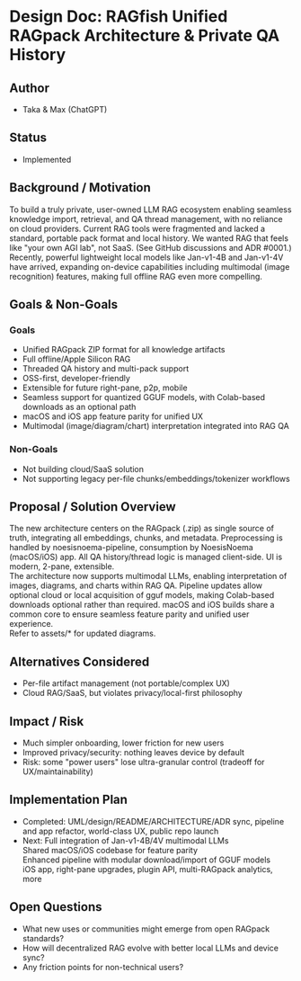 # Design Doc: RAGfish Unified RAGpack Architecture & Private QA History

## Author
- Taka & Max (ChatGPT)

## Status
- Implemented

## Background / Motivation
To build a truly private, user-owned LLM RAG ecosystem enabling seamless knowledge import, retrieval, and QA thread management, with no reliance on cloud providers. Current RAG tools were fragmented and lacked a standard, portable pack format and local history. We wanted RAG that feels like "your own AGI lab", not SaaS. (See GitHub discussions and ADR #0001.)  
Recently, powerful lightweight local models like Jan-v1-4B and Jan-v1-4V have arrived, expanding on-device capabilities including multimodal (image recognition) features, making full offline RAG even more compelling.

## Goals & Non-Goals
### Goals
- Unified RAGpack ZIP format for all knowledge artifacts
- Full offline/Apple Silicon RAG
- Threaded QA history and multi-pack support
- OSS-first, developer-friendly
- Extensible for future right-pane, p2p, mobile
- Seamless support for quantized GGUF models, with Colab-based downloads as an optional path
- macOS and iOS app feature parity for unified UX
- Multimodal (image/diagram/chart) interpretation integrated into RAG QA

### Non-Goals
- Not building cloud/SaaS solution
- Not supporting legacy per-file chunks/embeddings/tokenizer workflows

## Proposal / Solution Overview
The new architecture centers on the RAGpack (.zip) as single source of truth, integrating all embeddings, chunks, and metadata. Preprocessing is handled by noesisnoema-pipeline, consumption by NoesisNoema (macOS/iOS) app. All QA history/thread logic is managed client-side. UI is modern, 2-pane, extensible.  
The architecture now supports multimodal LLMs, enabling interpretation of images, diagrams, and charts within RAG QA. Pipeline updates allow optional cloud or local acquisition of gguf models, making Colab-based downloads optional rather than required. macOS and iOS builds share a common core to ensure seamless feature parity and unified user experience.  
Refer to assets/* for updated diagrams.

## Alternatives Considered
- Per-file artifact management (not portable/complex UX)  
- Cloud RAG/SaaS, but violates privacy/local-first philosophy

## Impact / Risk
- Much simpler onboarding, lower friction for new users  
- Improved privacy/security: nothing leaves device by default  
- Risk: some "power users" lose ultra-granular control (tradeoff for UX/maintainability)

## Implementation Plan
- Completed: UML/design/README/ARCHITECTURE/ADR sync, pipeline and app refactor, world-class UX, public repo launch  
- Next: Full integration of Jan-v1-4B/4V multimodal LLMs  
  Shared macOS/iOS codebase for feature parity  
  Enhanced pipeline with modular download/import of GGUF models  
  iOS app, right-pane upgrades, plugin API, multi-RAGpack analytics, more

## Open Questions
- What new uses or communities might emerge from open RAGpack standards?  
- How will decentralized RAG evolve with better local LLMs and device sync?  
- Any friction points for non-technical users?